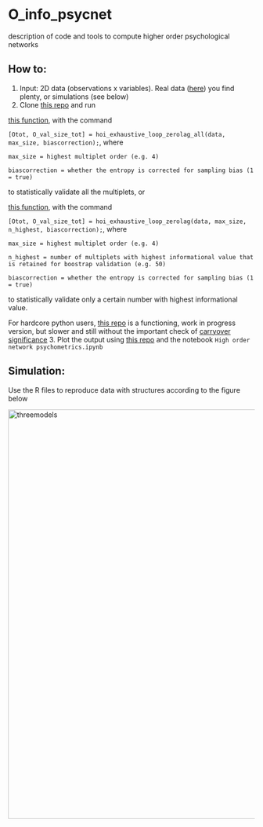 # O_info_psycnet
description of code and tools to compute higher order psychological networks

How to:
---------------------------
1. Input: 2D data (observations x variables). Real data ([here](https://eiko-fried.com/data/)) you find plenty, or simulations (see below)
2. Clone [this repo](https://github.com/danielemarinazzo/HOI) and run 

[this function](https://github.com/danielemarinazzo/HOI/blob/main/hoi_exhaustive_loop_zerolag_all.m), with the command

`[Otot, O_val_size_tot] = hoi_exhaustive_loop_zerolag_all(data, max_size, biascorrection);`, where

`max_size = highest multiplet order (e.g. 4)`

`biascorrection = whether the entropy is corrected for sampling bias (1 = true)`

to statistically validate all the multiplets, or

[this function](https://github.com/danielemarinazzo/HOI/blob/main/hoi_exhaustive_loop_zerolag_fdr.m), with the command

`[Otot, O_val_size_tot] = hoi_exhaustive_loop_zerolag(data, max_size, n_highest, biascorrection);`, where

`max_size = highest multiplet order (e.g. 4)`

`n_highest = number of multiplets with highest informational value that is retained for boostrap validation (e.g. 50)`

`biascorrection = whether the entropy is corrected for sampling bias (1 = true)`

to statistically validate only a certain number with highest informational value.

For hardcore python users, [this repo](https://github.com/PranavMahajan25/HOI_toolbox) is a functioning, work in progress version, but slower and still without the important check of [carryover significance](https://github.com/danielemarinazzo/HOI/blob/main/find_carryover_significance.m)
3. Plot the output using [this repo](https://github.com/renzocom/hyperplot) and the notebook `High order network psychometrics.ipynb`


Simulation:
---------------------------
Use the R files to reproduce data with structures according to the figure below

<img width="834" alt="threemodels" src="https://user-images.githubusercontent.com/5311102/166160831-a81f55c3-c131-4e12-ab1f-e3f46593c9e5.png">
